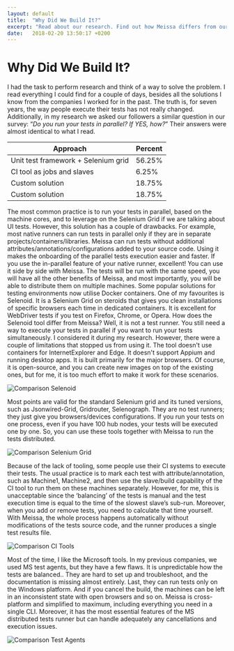 ```yaml
---
layout: default
title:  "Why Did We Build It?"
excerpt: "Read about our research. Find out how Meissa differs from our other available tools and how it can integrate with them."
date:   2018-02-20 13:50:17 +0200
---
```

# Why Did We Build It? #

I had the task to perform research and think of a way to solve the problem. I read everything I could find for a couple of days, besides all the solutions I know from the companies I worked for in the past. The truth is, for seven years, the way people execute their tests has not really changed. 
Additionally, in my research we asked our followers a similar question in our survey: “*Do you run your tests in parallel? If YES, how?*” Their answers were almost identical to what I read.

Approach      |Percent        
------------- | ------------- 
Unit test framework + Selenium grid  | 56.25%
CI tool as jobs and slaves  | 6.25%
Custom solution | 18.75%
Custom solution | 18.75%

The most common practice is to run your tests in parallel, based on the machine cores, and to leverage on the Selenium Grid if we are talking about UI tests. However, this solution has a couple of drawbacks. For example, most native runners can run tests in parallel only if they are in separate projects/containers/libraries. Meissa can run tests without additional attributes/annotations/configurations added to your source code. Using it makes the onboarding of the parallel tests execution easier and faster.
If you use the in-parallel feature of your native runner, excellent! You can use it side by side with Meissa. The tests will be run with the same speed, you will have all the other benefits of Meissa, and most importantly, you will be able to distribute them on multiple machines. 
Some popular solutions for testing environments now utilise Docker containers. One of my favourites is Selenoid. It is a Selenium Grid on steroids that gives you clean installations of specific browsers each time in dedicated containers. It is excellent for WebDriver tests if you test on Firefox, Chrome, or Opera.
How does the Selenoid tool differ from Meissa? Well, it is not a test runner. You still need a way to execute your tests in parallel if you want to run your tests simultaneously. I considered it during my research. However, there were a couple of limitations that stopped us from using it. The tool doesn't use containers for InternetExplorer and Edge. It doesn't support Appium and running desktop apps. It is built primarily for the major browsers. Of course, it is open-source, and you can create new images on top of the existing ones, but for me, it is too much effort to make it work for these scenarios.

![Comparison Selenoid](https://i.imgur.com/fNKY9kX.png)

Most points are valid for the standard Selenium grid and its tuned versions, such as Jsonwired-Grid, Gridrouter, Selenograph. They are no test runners; they just give you browsers/devices configurations. If you run your tests on one process, even if you have 100 hub nodes, your tests will be executed one by one. So, you can use these tools together with Meissa to run the tests distributed.

![Comparison Selenium Grid](https://i.imgur.com/98zmN55.png)

Because of the lack of tooling, some people use their CI systems to execute their tests. The usual practice is to mark each test with attribute/annotation, such as Machine1, Machine2, and then use the slave/build capability of the CI tool to run them on these machines separately. However, for me, this is unacceptable since the ‘balancing’ of the tests is manual and the test execution time is equal to the time of the slowest slave’s sub-run. Moreover, when you add or remove tests, you need to calculate that time yourself. With Meissa, the whole process happens automatically without modifications of the tests source code, and the runner produces a single test results file.

![Comparison CI Tools](https://i.imgur.com/k31Ru4L.png)

Most of the time, I like the Microsoft tools. In my previous companies, we used MS test agents, but they have a few flaws. It is unpredictable how the tests are balanced.. They are hard to set up and troubleshoot, and the documentation is missing almost entirely. Last, they can run tests only on the Windows platform. And if you cancel the build, the machines can be left in an inconsistent state with open browsers and so on. Meissa is cross-platform and simplified to maximum, including everything you need in a single CLI. Moreover, it has the most essential features of the MS distributed tests runner but can handle adequately any cancellations and execution issues.

![Comparison Test Agents](https://i.imgur.com/zGsANl5.png)

